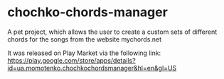 # chochko-chords-manager
A pet project, which allows the user to create a custom sets of different chords for the songs from the website mychords.net 

It was released on Play Market via the following link:
https://play.google.com/store/apps/details?id=ua.momotenko.chochkochordsmanager&hl=en&gl=US
